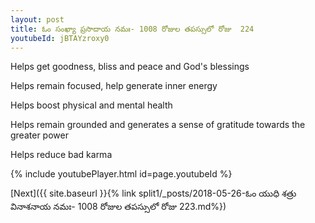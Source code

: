 ```yaml
---
layout: post
title: ఓం సంఖ్యా ప్రసాదాయ నమః- 1008 రోజుల తపస్సులో రోజు  224
youtubeId: jBTAYzroxy0
---
```

 
 
Helps get goodness, bliss and peace and God's blessings
 
Helps remain focused, help generate inner energy 
 
Helps boost physical and mental health 
 
Helps remain grounded and generates a sense of gratitude towards the greater power 
 
Helps reduce bad karma
 
 
 
 


{% include youtubePlayer.html id=page.youtubeId %}
 
[Next]({{ site.baseurl }}{% link  split1/_posts/2018-05-26-ఓం యుధి శత్రు వినాశనాయ నమః- 1008 రోజుల తపస్సులో రోజు 223.md%})
 
